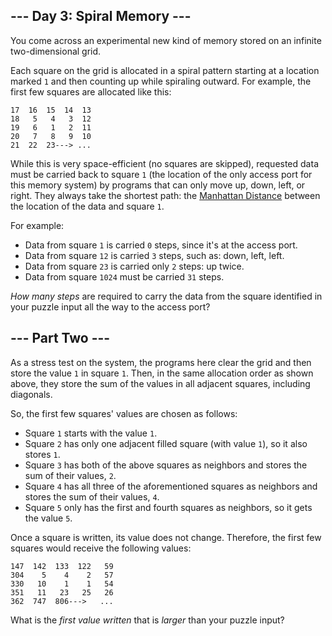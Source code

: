 ﻿## --- Day 3: Spiral Memory ---

You come across an experimental new kind of memory stored on an  infinite two-dimensional grid.

Each square on the grid is allocated in a spiral pattern starting at a location marked  `1`  and then counting up while spiraling outward. For example, the first few squares are allocated like this:

```
17  16  15  14  13
18   5   4   3  12
19   6   1   2  11
20   7   8   9  10
21  22  23---> ...

```

While this is very space-efficient (no squares are skipped), requested data must be carried back to square  `1`  (the location of the only access port for this memory system) by programs that can only move up, down, left, or right. They always take the shortest path: the  [Manhattan Distance](https://en.wikipedia.org/wiki/Taxicab_geometry)  between the location of the data and square  `1`.

For example:

-   Data from square  `1`  is carried  `0`  steps, since it's at the access port.
-   Data from square  `12`  is carried  `3`  steps, such as: down, left, left.
-   Data from square  `23`  is carried only  `2`  steps: up twice.
-   Data from square  `1024`  must be carried  `31`  steps.

_How many steps_  are required to carry the data from the square identified in your puzzle input all the way to the access port?

## --- Part Two ---

As a stress test on the system, the programs here clear the grid and then store the value  `1`  in square  `1`. Then, in the same allocation order as shown above, they store the sum of the values in all adjacent squares, including diagonals.

So, the first few squares' values are chosen as follows:

-   Square  `1`  starts with the value  `1`.
-   Square  `2`  has only one adjacent filled square (with value  `1`), so it also stores  `1`.
-   Square  `3`  has both of the above squares as neighbors and stores the sum of their values,  `2`.
-   Square  `4`  has all three of the aforementioned squares as neighbors and stores the sum of their values,  `4`.
-   Square  `5`  only has the first and fourth squares as neighbors, so it gets the value  `5`.

Once a square is written, its value does not change. Therefore, the first few squares would receive the following values:

```
147  142  133  122   59
304    5    4    2   57
330   10    1    1   54
351   11   23   25   26
362  747  806--->   ...

```

What is the  _first value written_  that is  _larger_  than your puzzle input?